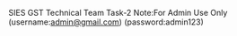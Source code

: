SIES GST Technical Team Task-2
Note:For Admin Use Only
(username:admin@gmail.com)
(password:admin123)